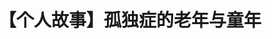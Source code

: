 ---
title: 【个人故事】孤独症的老年与童年
tags: [介绍, 孤独症, ASD]
color: secondary
description: 上帝给了我一个桔子，为何我一定要弄出一杯西瓜汁呢？
external_url: http://mp.weixin.qq.com/s?__biz=MzIyMzgyMjY5NQ==&amp;mid=2247483911&amp;idx=1&amp;sn=eef950b9c35f40c163c3c31347665c0f&amp;chksm=e819140fdf6e9d19995c71b167b0a3b2c377cb78dc63079ad591cdac59de775f7d9680d68cb2&amp;scene=27#wechat_redirect
---